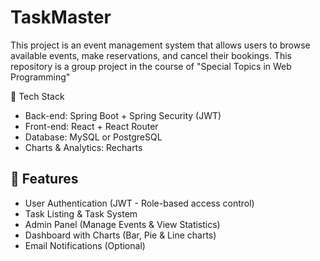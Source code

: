 # TaskMaster
This project is an event management system that allows users to browse available events, make reservations, and cancel their bookings. This repository is a group project in the course of "Special Topics in Web Programming"


🔹 Tech Stack
- Back-end: Spring Boot + Spring Security (JWT)
- Front-end: React + React Router
- Database: MySQL or PostgreSQL
- Charts & Analytics: Recharts

## 🔹 Features
- User Authentication (JWT - Role-based access control)
- Task Listing & Task System
- Admin Panel (Manage Events & View Statistics)
- Dashboard with Charts (Bar, Pie & Line charts)
- Email Notifications (Optional)





